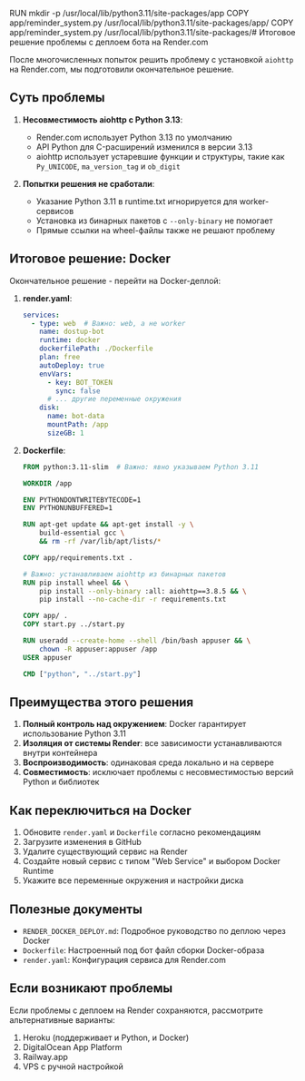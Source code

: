 RUN mkdir -p /usr/local/lib/python3.11/site-packages/app
COPY app/reminder_system.py /usr/local/lib/python3.11/site-packages/app/
COPY app/reminder_system.py /usr/local/lib/python3.11/site-packages/# Итоговое решение проблемы с деплоем бота на Render.com

После многочисленных попыток решить проблему с установкой `aiohttp` на Render.com, мы подготовили окончательное решение.

## Суть проблемы

1. **Несовместимость aiohttp с Python 3.13**:
   - Render.com использует Python 3.13 по умолчанию
   - API Python для C-расширений изменился в версии 3.13
   - aiohttp использует устаревшие функции и структуры, такие как `Py_UNICODE`, `ma_version_tag` и `ob_digit`

2. **Попытки решения не сработали**:
   - Указание Python 3.11 в runtime.txt игнорируется для worker-сервисов
   - Установка из бинарных пакетов с `--only-binary` не помогает
   - Прямые ссылки на wheel-файлы также не решают проблему

## Итоговое решение: Docker

Окончательное решение - перейти на Docker-деплой:

1. **render.yaml**:
   ```yaml
   services:
     - type: web  # Важно: web, а не worker
       name: dostup-bot
       runtime: docker
       dockerfilePath: ./Dockerfile
       plan: free
       autoDeploy: true
       envVars:
         - key: BOT_TOKEN
           sync: false
         # ... другие переменные окружения
       disk:
         name: bot-data
         mountPath: /app
         sizeGB: 1
   ```

2. **Dockerfile**:
   ```dockerfile
   FROM python:3.11-slim  # Важно: явно указываем Python 3.11
   
   WORKDIR /app
   
   ENV PYTHONDONTWRITEBYTECODE=1
   ENV PYTHONUNBUFFERED=1
   
   RUN apt-get update && apt-get install -y \
       build-essential gcc \
       && rm -rf /var/lib/apt/lists/*
   
   COPY app/requirements.txt .
   
   # Важно: устанавливаем aiohttp из бинарных пакетов
   RUN pip install wheel && \
       pip install --only-binary :all: aiohttp==3.8.5 && \
       pip install --no-cache-dir -r requirements.txt
   
   COPY app/ .
   COPY start.py ../start.py
   
   RUN useradd --create-home --shell /bin/bash appuser && \
       chown -R appuser:appuser /app
   USER appuser
   
   CMD ["python", "../start.py"]
   ```

## Преимущества этого решения

1. **Полный контроль над окружением**: Docker гарантирует использование Python 3.11
2. **Изоляция от системы Render**: все зависимости устанавливаются внутри контейнера
3. **Воспроизводимость**: одинаковая среда локально и на сервере
4. **Совместимость**: исключает проблемы с несовместимостью версий Python и библиотек

## Как переключиться на Docker

1. Обновите `render.yaml` и `Dockerfile` согласно рекомендациям
2. Загрузите изменения в GitHub
3. Удалите существующий сервис на Render
4. Создайте новый сервис с типом "Web Service" и выбором Docker Runtime
5. Укажите все переменные окружения и настройки диска

## Полезные документы

- `RENDER_DOCKER_DEPLOY.md`: Подробное руководство по деплою через Docker
- `Dockerfile`: Настроенный под бот файл сборки Docker-образа
- `render.yaml`: Конфигурация сервиса для Render.com

## Если возникают проблемы

Если проблемы с деплоем на Render сохраняются, рассмотрите альтернативные варианты:
1. Heroku (поддерживает и Python, и Docker)
2. DigitalOcean App Platform
3. Railway.app
4. VPS с ручной настройкой
